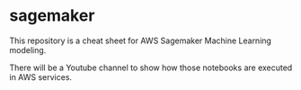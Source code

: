 # sagemaker
This repository is a cheat sheet for AWS Sagemaker Machine Learning modeling.

There will be a Youtube channel to show how those notebooks are executed in AWS services.